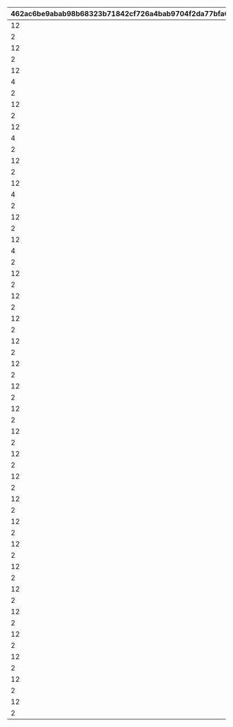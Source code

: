 |462ac6be9abab98b68323b71842cf726a4bab9704f2da77bfa6ca6ce6570f226|971a3e8b7581ddc71d3ad8eb595aee139888e64ca5e355c72edb846f4043d472|9971fd350e1e7fcea1b89c8bc5ff94028ac8ebd519685cfc58081f726c0befa7|774de99b9cbf15e67c7f20002ae49cdd4ae85a0ffdcc0fca4d16fade13a5dce4|adae86be7238e637d948993b69996c33ab5b0606f07d61502fa2651a9c35afd3|
| --- | --- | --- | --- | --- |
|12|10000101|94002|150000|100001011|
|2|10000101|22003|6|100001012|
|12|10000102|94002|500000|100001021|
|2|10000102|22003|6|100001022|
|12|10000103|94002|500000|100001031|
|4|10000103|140001|3|100001032|
|2|10000103|25001|3|100001033|
|12|10000104|94002|500000|100001041|
|2|10000104|22003|6|100001042|
|12|10000105|94002|500000|100001051|
|4|10000105|140001|4|100001052|
|2|10000105|25001|4|100001053|
|12|10000106|94002|500000|100001061|
|2|10000106|22003|6|100001062|
|12|10000107|94002|500000|100001071|
|4|10000107|140001|4|100001072|
|2|10000107|25001|4|100001073|
|12|10000108|94002|500000|100001081|
|2|10000108|22003|6|100001082|
|12|10000109|94002|500000|100001091|
|4|10000109|140001|4|100001092|
|2|10000109|25001|4|100001093|
|12|10050501|94002|120000|100505011|
|2|10050501|22003|3|100505012|
|12|10050502|94002|120000|100505021|
|2|10050502|22003|4|100505022|
|12|10050503|94002|120000|100505031|
|2|10050503|22003|4|100505032|
|12|10050511|94002|120000|100505111|
|2|10050511|22003|3|100505112|
|12|10050512|94002|160000|100505121|
|2|10050512|22003|4|100505122|
|12|10060601|94002|120000|100606011|
|2|10060601|22003|3|100606012|
|12|10060602|94002|120000|100606021|
|2|10060602|22003|4|100606022|
|12|10060603|94002|120000|100606031|
|2|10060603|22003|4|100606032|
|12|10060611|94002|120000|100606111|
|2|10060611|22003|3|100606112|
|12|10060612|94002|160000|100606121|
|2|10060612|22003|4|100606122|
|12|10070701|94002|120000|100707011|
|2|10070701|22003|3|100707012|
|12|10070702|94002|120000|100707021|
|2|10070702|22003|4|100707022|
|12|10070703|94002|120000|100707031|
|2|10070703|22003|4|100707032|
|12|10070711|94002|120000|100707111|
|2|10070711|22003|3|100707112|
|12|10070712|94002|160000|100707121|
|2|10070712|22003|4|100707122|
|12|10080801|94002|120000|100808011|
|2|10080801|22003|3|100808012|
|12|10080802|94002|120000|100808021|
|2|10080802|22003|4|100808022|
|12|10080803|94002|120000|100808031|
|2|10080803|22003|4|100808032|
|12|10080811|94002|120000|100808111|
|2|10080811|22003|3|100808112|
|12|10080812|94002|160000|100808121|
|2|10080812|22003|4|100808122|
